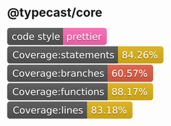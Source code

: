 # @typecast/core

![code style: prettier](./badges/badge-prettier.svg) ![code coverage statements](./badges/badge-statements.svg) ![code coverage branches](./badges/badge-branches.svg) ![code coverage functions](./badges/badge-functions.svg) ![code coverage functions](./badges/badge-lines.svg)